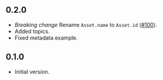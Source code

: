 ## 0.2.0

- *Breaking change* Rename `Asset.name` to `Asset.id`
  ([#100](https://github.com/dart-lang/native/issues/100)).
- Added topics.
- Fixed metadata example.

## 0.1.0

- Initial version.
